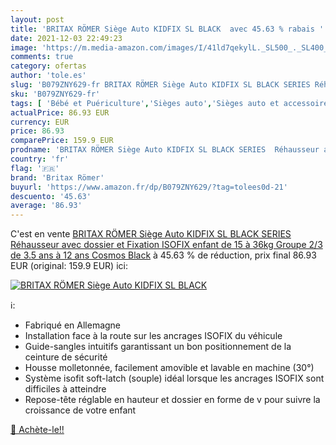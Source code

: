 ```yaml
---
layout: post
title: 'BRITAX RÖMER Siège Auto KIDFIX SL BLACK  avec 45.63 % rabais '
date: 2021-12-03 22:49:23
image: 'https://m.media-amazon.com/images/I/41ld7qekylL._SL500_._SL400_.jpg'
comments: true
category: ofertas
author: 'tole.es'
slug: 'B079ZNY629-fr BRITAX RÖMER Siège Auto KIDFIX SL BLACK SERIES Réhausseur...'
sku: 'B079ZNY629-fr'
tags: [ 'Bébé et Puériculture','Sièges auto','Sièges auto et accessoires','britax römer', ]
actualPrice: 86.93 EUR
currency: EUR
price: 86.93
comparePrice: 159.9 EUR
prodname: 'BRITAX RÖMER Siège Auto KIDFIX SL BLACK SERIES  Réhausseur avec dossier et Fixation ISOFIX  enfant de 15 à 36kg  Groupe 2/3  de 3.5 ans à 12 ans  Cosmos Black'
country: 'fr'
flag: '🇫🇷'
brand: 'Britax Römer'
buyurl: 'https://www.amazon.fr/dp/B079ZNY629/?tag=tolees0d-21'
descuento: '45.63'
average: '86.93'
---
```


C'est en vente [BRITAX RÖMER Siège Auto KIDFIX SL BLACK SERIES  Réhausseur avec dossier et Fixation ISOFIX  enfant de 15 à 36kg  Groupe 2/3  de 3.5 ans à 12 ans  Cosmos Black](https://www.amazon.fr/dp/B079ZNY629/?tag=tolees0d-21)  à  45.63 % de réduction, prix final  86.93 EUR (original: 159.9 EUR) ici:

[![BRITAX RÖMER Siège Auto KIDFIX SL BLACK ](https://m.media-amazon.com/images/I/41ld7qekylL._SL500_._SL400_.jpg)](https://www.amazon.fr/dp/B079ZNY629/?tag=tolees0d-21)

ℹ️:

- Fabriqué en Allemagne
- Installation face à la route sur les ancrages ISOFIX du véhicule
- Guide-sangles intuitifs garantissant un bon positionnement de la ceinture de sécurité
- Housse molletonnée, facilement amovible et lavable en machine (30°)
- Système isofit soft-latch (souple) idéal lorsque les ancrages ISOFIX sont difficiles à atteindre
- Repose-tête réglable en hauteur et dossier en forme de v pour suivre la croissance de votre enfant

[🛒 Achète-le!!](https://www.amazon.fr/dp/B079ZNY629/?tag=tolees0d-21)
